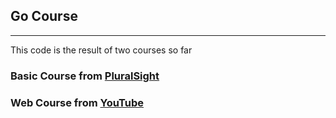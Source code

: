## Go Course
------------

This code is the result of two courses so far

### Basic Course from [PluralSight](https://app.pluralsight.com/player?course=go&author=john-sonmez)

### Web Course from [YouTube](https://www.youtube.com/watch?v=Z21_2Zy1lO4&list=PLl_hIu4u7P64sjDc4TlbUT050tWyqi6MG)

